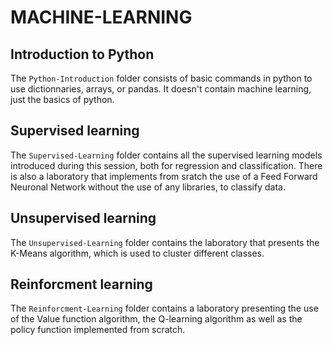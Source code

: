 # MACHINE-LEARNING

## Introduction to Python

The `Python-Introduction` folder consists of basic commands in python to use dictionnaries, arrays, or pandas. It doesn't contain machine learning, just the basics of python.

## Supervised learning

The `Supervised-Learning` folder contains all the supervised learning models introduced during this session, both for regression and classification. There is also a laboratory that implements from sratch the use of a Feed Forward Neuronal Network without the use of any libraries, to classify data.

## Unsupervised learning

The `Unsupervised-Learning` folder contains the laboratory that presents the K-Means algorithm, which is used to cluster different classes.

## Reinforcment learning

The `Reinforcment-Learning` folder contains a laboratory presenting the use of the Value function algorithm, the Q-learning algorithm as well as the policy function implemented from scratch.

